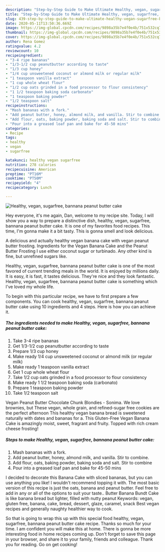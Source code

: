 ```yaml
---
description: "Step-by-Step Guide to Make Ultimate Healthy, vegan, sugarfree, bannana peanut butter cake"
title: "Step-by-Step Guide to Make Ultimate Healthy, vegan, sugarfree, bannana peanut butter cake"
slug: 439-step-by-step-guide-to-make-ultimate-healthy-vegan-sugarfree-bannana-peanut-butter-cake
date: 2020-05-11T13:50:36.669Z
image: https://img-global.cpcdn.com/recipes/9898a35b7e4f0e4b/751x532cq70/healthy-vegan-sugarfree-bannana-peanut-butter-cake-recipe-main-photo.jpg
thumbnail: https://img-global.cpcdn.com/recipes/9898a35b7e4f0e4b/751x532cq70/healthy-vegan-sugarfree-bannana-peanut-butter-cake-recipe-main-photo.jpg
cover: https://img-global.cpcdn.com/recipes/9898a35b7e4f0e4b/751x532cq70/healthy-vegan-sugarfree-bannana-peanut-butter-cake-recipe-main-photo.jpg
author: Rena Gomez
ratingvalue: 4.2
reviewcount: 10
recipeingredient:
- "3-4 ripe bananas"
- "1/3-1/2 cup peanutbutter according to taste"
- "1/3 cup honey"
- "1/4 cup unsweetened coconut or almond milk or regular milk"
- "1 teaspoon vanilla extract"
- "1 cup whole wheat flour"
- "1/2 cup oats grinded in a food processor to flour consistency"
- "1 1/2 teaspoon baking soda carbonato"
- "1 teaspoon baking powder"
- "1/2 teaspoon salt"
recipeinstructions:
- "Mash bananas with a fork."
- "Add peanut butter, honey, almond milk, and vanilla. Stir to combine."
- "Add flour, oats, baking powder, baking soda and salt. Stir to combine"
- "Pour into a greased loaf pan and bake for 45-50 mins"
categories:
- Recipe
tags:
- healthy
- vegan
- sugarfree

katakunci: healthy vegan sugarfree 
nutrition: 278 calories
recipecuisine: American
preptime: "PT16M"
cooktime: "PT50M"
recipeyield: "4"
recipecategory: Lunch

---
```



![Healthy, vegan, sugarfree, bannana peanut butter cake](https://img-global.cpcdn.com/recipes/9898a35b7e4f0e4b/751x532cq70/healthy-vegan-sugarfree-bannana-peanut-butter-cake-recipe-main-photo.jpg)

Hey everyone, it's me again, Dan, welcome to my recipe site. Today, I will show you a way to prepare a distinctive dish, healthy, vegan, sugarfree, bannana peanut butter cake. It is one of my favorites food recipes. This time, I'm gonna make it a bit tasty. This is gonna smell and look delicious.

A delicious and actually healthy vegan banana cake with vegan peanut butter frosting. Ingredients for the Vegan Banana Cake and the Peanut Butter Frosting I use either coconut sugar or turbinado. Any other kind is fine, but unrefined sugars like.

Healthy, vegan, sugarfree, bannana peanut butter cake is one of the most favored of current trending meals in the world. It is enjoyed by millions daily. It is easy, it is fast, it tastes delicious. They're nice and they look fantastic. Healthy, vegan, sugarfree, bannana peanut butter cake is something which I've loved my whole life.


To begin with this particular recipe, we have to first prepare a few components. You can cook healthy, vegan, sugarfree, bannana peanut butter cake using 10 ingredients and 4 steps. Here is how you can achieve it.

<!--inarticleads1-->

##### The ingredients needed to make Healthy, vegan, sugarfree, bannana peanut butter cake:

1. Take 3-4 ripe bananas
1. Get 1/3-1/2 cup peanutbutter according to taste
1. Prepare 1/3 cup honey
1. Make ready 1/4 cup unsweetened coconut or almond milk (or regular milk)
1. Make ready 1 teaspoon vanilla extract
1. Get 1 cup whole wheat flour
1. Take 1/2 cup oats grinded in a food processor to flour consistency
1. Make ready 1 1/2 teaspoon baking soda (carbonato)
1. Prepare 1 teaspoon baking powder
1. Take 1/2 teaspoon salt


Vegan Peanut Butter Chocolate Chunk Blondies - Sonima. We love brownies, but These vegan, whole grain, and refined-sugar free cookies are the perfect afternoon This healthy vegan banana bread is sweetened naturally with dates and bananas for a. This Gluten-Free Vegan Banana Cake is amazingly moist, sweet, fragrant and fruity. Topped with rich cream cheese frosting! 

<!--inarticleads2-->

##### Steps to make Healthy, vegan, sugarfree, bannana peanut butter cake:

1. Mash bananas with a fork.
1. Add peanut butter, honey, almond milk, and vanilla. Stir to combine.
1. Add flour, oats, baking powder, baking soda and salt. Stir to combine
1. Pour into a greased loaf pan and bake for 45-50 mins


I decided to decorate this Banana Cake with sliced bananas, but you can use anything you like! I wouldn&#39;t recommend topping it with. The most basic version of this recipe is just the oats, banana and peanut butter. Feel free to add in any or all of the options to suit your taste.. Butter Banana Bundt Cake is like banana bread but lighter, filled with nutty peanut Keywords: vegan, gluten free, banana, cake, bread, dessert, glaze, caramel, snack Best vegan recipes and generally naughty healthier way to cook. 

So that is going to wrap this up with this special food healthy, vegan, sugarfree, bannana peanut butter cake recipe. Thanks so much for your time. I am confident you will make this at home. There is gonna be more interesting food in home recipes coming up. Don't forget to save this page in your browser, and share it to your family, friends and colleague. Thank you for reading. Go on get cooking!
